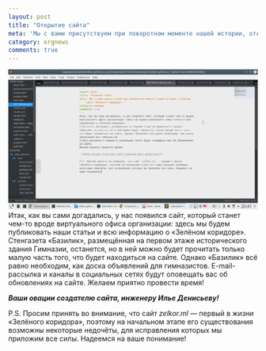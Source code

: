 ```yaml
---
layout: post
title: "Открытие сайта"
meta: 'Мы с вами присутствуем при поворотном моменте нашей истории, открытии сайта "Зелёного коридора".'
category: orgnews
comments: true
---
```

<div class="articleimg"><img src="/assets/code_screen.png" alt="Работа над 
сайтом" class="slb" 
/></div>
Итак, как вы сами догадались, у нас появился сайт, который станет чем-то вроде виртуального офиса организации: здесь мы будем публиковать наши статьи и всю информацию о «Зелёном коридоре».
Стенгазета «Базилик», размещённая на первом этаже исторического здания Гимназии, останется, но в ней можно будет прочитать только малую часть того, что будет находиться на сайте. Однако «Базилик» всё равно необходим, как доска объявлений для гимназистов.
E-mail-рассылка и каналы в социальных сетях будут оповещать вас об обновлениях на сайте.
Желаем приятно провести время!

_**Ваши овации создателю сайта, инженеру Илье Денисьеву!**_

P.S. Просим принять во внимание, что сайт _zelkor.ml_ — первый в жизни «Зелёного коридора», поэтому на начальном этапе его существования возможны некоторые недочёты, для исправления которых мы приложим все силы. Надеемся на ваше понимание!